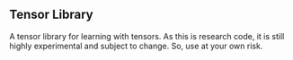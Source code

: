 ## Tensor Library
A tensor library for learning with tensors. As this is research code, it is still highly experimental and subject to change. So, use at your own risk.


